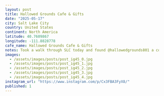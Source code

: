 ```yaml
---
layout: post
title: Hallowed Grounds Cafe & Gifts
date: "2025-05-17"
city: Salt Lake City
country: United States
continent: North America
latitude: 40.7609867
longitude: -111.8828778
cafe_name: Hallowed Grounds Cafe & Gifts
notes: Took a walk through SLC today and found @hallowedgrounds801 a cool cafe in an old church turned market for weirdos and tattoos (sadly the tattoo parlour was closed) another great stop on the #worldcoffeetour
images:
  - /assets/images/posts/post_ig45_0.jpg
  - /assets/images/posts/post_ig45_1.jpg
  - /assets/images/posts/post_ig45_2.jpg
  - /assets/images/posts/post_ig45_3.jpg
  - /assets/images/posts/post_ig45_4.jpg
instagram_url: "https://www.instagram.com/p/Cx3FBA3FyX8/"
published: 1
---
```

